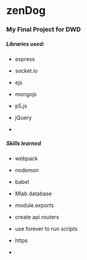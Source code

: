 # zenDog

### My Final Project for DWD

##### Libraries used:

* express

* socket.io

* ejs

* mongojs

* p5.js

* jQuery

* 

##### Skills learned

* webpack

* nodemon

* babel

* Mlab database

* module.exports

* create api routers

* use forever to run scripts

* https

* 


